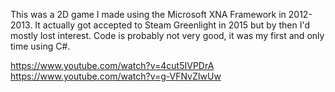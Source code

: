 This was a 2D game I made using the Microsoft XNA Framework in 2012-2013. It actually got accepted to Steam Greenlight in 2015 but by then I'd mostly lost interest. Code is probably not very good, it was my first and only time using C#.

https://www.youtube.com/watch?v=4cut5IVPDrA  
https://www.youtube.com/watch?v=g-VFNvZIwUw
